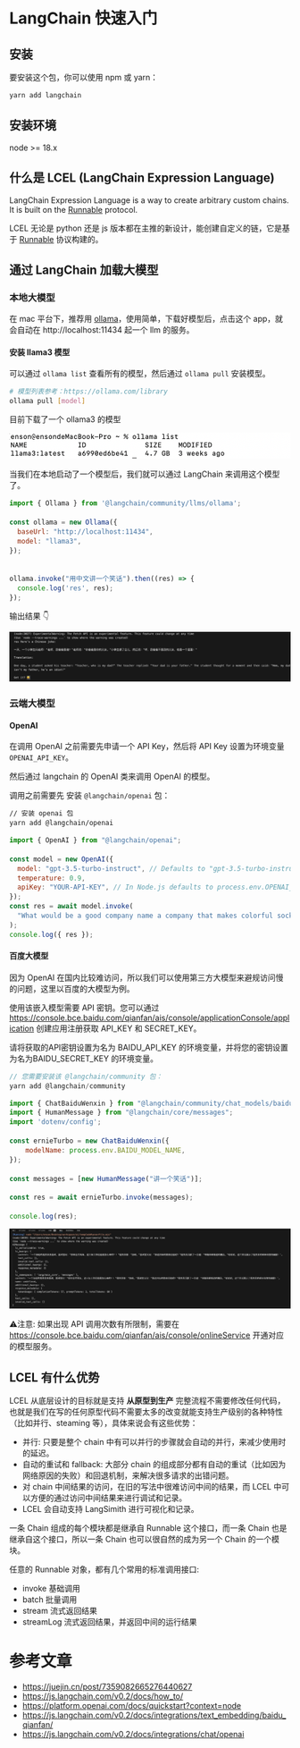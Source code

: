 # LangChain 快速入门

## 安装

要安装这个包，你可以使用 npm 或 yarn：

```bash
yarn add langchain
```

## 安装环境

node >= 18.x

## 什么是 LCEL (LangChain Expression Language)

LangChain Expression Language is a way to create arbitrary custom chains. It is built on the [Runnable](https://v02.api.js.langchain.com/classes/langchain_core_runnables.Runnable.html) protocol.

LCEL 无论是 python 还是 js 版本都在主推的新设计，能创建自定义的链，它是基于 [Runnable](https://v02.api.js.langchain.com/classes/langchain_core_runnables.Runnable.html) 协议构建的。


## 通过 LangChain 加载大模型

### 本地大模型

在 mac 平台下，推荐用 [ollama](https://ollama.com/)，使用简单，下载好模型后，点击这个 app，就会自动在  http://localhost:11434 起一个 llm 的服务。

#### 安装 llama3 模型

可以通过 `ollama list` 查看所有的模型，然后通过 `ollama pull` 安装模型。

```bash
# 模型列表参考：https://ollama.com/library
ollama pull [model] 
```

目前下载了一个 ollama3 的模型

![初始状态图](./../../public/assets/ai/1.png)


当我们在本地启动了一个模型后，我们就可以通过 LangChain 来调用这个模型了。

```js
import { Ollama } from '@langchain/community/llms/ollama';

const ollama = new Ollama({
  baseUrl: "http://localhost:11434", 
  model: "llama3", 
});


ollama.invoke("用中文讲一个笑话").then((res) => {
  console.log('res', res);
});

```

输出结果 👇

![输出结果](./../../public/assets/ai/2.png)


### 云端大模型

#### OpenAI

在调用 OpenAI 之前需要先申请一个 API Key，然后将 API Key 设置为环境变量 `OPENAI_API_KEY`。

然后通过 langchain 的 OpenAI 类来调用 OpenAI 的模型。

调用之前需要先 安装 `@langchain/openai` 包：

```bash
// 安装 openai 包
yarn add @langchain/openai
```

```js
import { OpenAI } from "@langchain/openai";

const model = new OpenAI({
  model: "gpt-3.5-turbo-instruct", // Defaults to "gpt-3.5-turbo-instruct" if no model provided.
  temperature: 0.9,
  apiKey: "YOUR-API-KEY", // In Node.js defaults to process.env.OPENAI_API_KEY
});
const res = await model.invoke(
  "What would be a good company name a company that makes colorful socks?"
);
console.log({ res });
```

#### 百度大模型

因为 OpenAI 在国内比较难访问，所以我们可以使用第三方大模型来避规访问慢的问题，这里以百度的大模型为例。

使用该嵌入模型需要 API 密钥。您可以通过 https://console.bce.baidu.com/qianfan/ais/console/applicationConsole/application 创建应用注册获取 API_KEY 和 SECRET_KEY。

请将获取的API密钥设置为名为 BAIDU_API_KEY 的环境变量，并将您的密钥设置为名为BAIDU_SECRET_KEY 的环境变量。


```js
// 您需要安装该 @langchain/community 包：
yarn add @langchain/community
```

```js
import { ChatBaiduWenxin } from "@langchain/community/chat_models/baiduwenxin";
import { HumanMessage } from "@langchain/core/messages";
import 'dotenv/config';

const ernieTurbo = new ChatBaiduWenxin({
    modelName: process.env.BAIDU_MODEL_NAME,
});

const messages = [new HumanMessage("讲一个笑话")];

const res = await ernieTurbo.invoke(messages);

console.log(res);
```

![输出结果](./../../public/assets/ai/3.png)



⚠️注意:
如果出现 API 调用次数有所限制，需要在 https://console.bce.baidu.com/qianfan/ais/console/onlineService 开通对应的模型服务。

## LCEL 有什么优势

LCEL 从底层设计的目标就是支持 **从原型到生产** 完整流程不需要修改任何代码，也就是我们在写的任何原型代码不需要太多的改变就能支持生产级别的各种特性（比如并行、steaming 等），具体来说会有这些优势：

- 并行: 只要是整个 chain 中有可以并行的步骤就会自动的并行，来减少使用时的延迟。
- 自动的重试和 fallback: 大部分 chain 的组成部分都有自动的重试（比如因为网络原因的失败）和回退机制，来解决很多请求的出错问题。
- 对 chain 中间结果的访问，在旧的写法中很难访问中间的结果，而 LCEL 中可以方便的通过访问中间结果来进行调试和记录。
- LCEL 会自动支持 LangSimith 进行可视化和记录。

一条 Chain 组成的每个模块都是继承自 Runnable 这个接口，而一条 Chain 也是继承自这个接口，所以一条 Chain 也可以很自然的成为另一个 Chain 的一个模块。

任意的 Runnable 对象，都有几个常用的标准调用接口:
- invoke 基础调用
- batch 批量调用
- stream 流式返回结果
- streamLog 流式返回结果，并返回中间的运行结果


# 参考文章
- https://juejin.cn/post/7359082665276440627
- https://js.langchain.com/v0.2/docs/how_to/
- https://platform.openai.com/docs/quickstart?context=node
- https://js.langchain.com/v0.2/docs/integrations/text_embedding/baidu_qianfan/
- https://js.langchain.com/v0.2/docs/integrations/chat/openai